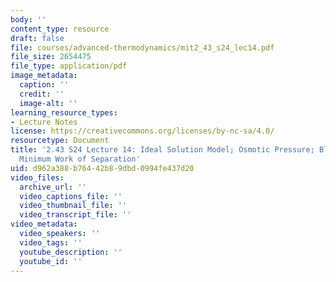 ```yaml
---
body: ''
content_type: resource
draft: false
file: courses/advanced-thermodynamics/mit2_43_s24_lec14.pdf
file_size: 2654475
file_type: application/pdf
image_metadata:
  caption: ''
  credit: ''
  image-alt: ''
learning_resource_types:
- Lecture Notes
license: https://creativecommons.org/licenses/by-nc-sa/4.0/
resourcetype: Document
title: '2.43 S24 Lecture 14: Ideal Solution Model; Osmotic Pressure; Blue Energy;
  Minimum Work of Separation'
uid: d962a388-b764-42b8-9dbd-0994fe437d20
video_files:
  archive_url: ''
  video_captions_file: ''
  video_thumbnail_file: ''
  video_transcript_file: ''
video_metadata:
  video_speakers: ''
  video_tags: ''
  youtube_description: ''
  youtube_id: ''
---
```

